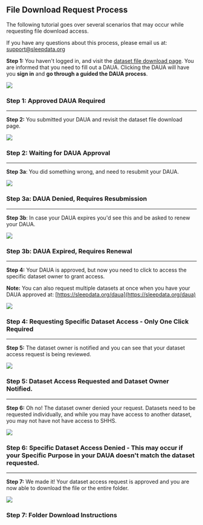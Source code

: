 ## File Download Request Process

The following tutorial goes over several scenarios that may occur while requesting file download access.

If you have any questions about this process, please email us at: [support@sleepdata.org](mailto:support@sleepdata.org)

**Step 1:** You haven't logged in, and visit the [dataset file download page](https://sleepdata.org/datasets/shhs/files/datasets). You are informed that you need to fill out a DAUA. Clicking the DAUA will have you <b>sign in</b> and <b>go through a guided the DAUA process</b>.

<div class="panel panel-default">
  <div class="panel-body">
  <a href=":images_path:/tutorials/nsrr-file-access-01.png?inline=1">
    <img src=":images_path:/tutorials/nsrr-file-access-01.png">
  </a>
  </div>
  <div class="panel-footer">
    <h3 class="panel-title">Step 1: Approved DAUA Required</h3>
  </div>
</div>

<hr class="soften" />

**Step 2:** You submitted your DAUA and revisit the dataset file download page.

<div class="panel panel-default">
  <div class="panel-body">
  <a href=":images_path:/tutorials/nsrr-file-access-02.png?inline=1">
    <img src=":images_path:/tutorials/nsrr-file-access-02.png">
  </a>
  </div>
  <div class="panel-footer">
    <h3 class="panel-title">Step 2: Waiting for DAUA Approval</h3>
  </div>
</div>

<hr class="soften" />

**Step 3a**: You did something wrong, and need to resubmit your DAUA.

<div class="panel panel-default">
  <div class="panel-body">
  <a href=":images_path:/tutorials/nsrr-file-access-03.png?inline=1">
    <img src=":images_path:/tutorials/nsrr-file-access-03.png">
  </a>
  </div>
  <div class="panel-footer">
    <h3 class="panel-title">Step 3a: DAUA Denied, Requires Resubmission</h3>
  </div>
</div>

<hr class="soften" />

**Step 3b**: In case your DAUA expires you'd see this and be asked to renew your DAUA.


<div class="panel panel-default">
  <div class="panel-body">
  <a href=":images_path:/tutorials/nsrr-file-access-04.png?inline=1">
    <img src=":images_path:/tutorials/nsrr-file-access-04.png">
  </a>
  </div>
  <div class="panel-footer">
    <h3 class="panel-title">Step 3b: DAUA Expired, Requires Renewal</h3>
  </div>
</div>

<hr class="soften" />

**Step 4:** Your DAUA is approved, but now you need to click to access the specific dataset owner to grant access.

<b>Note:</b> You can also request multiple datasets at once when you have your DAUA approved at: [https://sleepdata.org/daua](https://sleepdata.org/daua)

<div class="panel panel-default">
  <div class="panel-body">
  <a href=":images_path:/tutorials/nsrr-file-access-05.png?inline=1">
    <img src=":images_path:/tutorials/nsrr-file-access-05.png">
  </a>
  </div>
  <div class="panel-footer">
    <h3 class="panel-title">Step 4: Requesting Specific Dataset Access - Only One Click Required</h3>
  </div>
</div>

<hr class="soften" />

**Step 5:** The dataset owner is notified and you can see that your dataset access request is being reviewed.

<div class="panel panel-default">
  <div class="panel-body">
  <a href=":images_path:/tutorials/nsrr-file-access-06.png?inline=1">
    <img src=":images_path:/tutorials/nsrr-file-access-06.png">
  </a>
  </div>
  <div class="panel-footer">
    <h3 class="panel-title">Step 5: Dataset Access Requested and Dataset Owner Notified.</h3>
  </div>
</div>

<hr class="soften" />

**Step 6:** Oh no! The dataset owner denied your request. Datasets need to be requested individually, and while you may have access to another dataset, you may not have not have access to SHHS.
<div class="panel panel-default">
  <div class="panel-body">
  <a href=":images_path:/tutorials/nsrr-file-access-07.png?inline=1">
    <img src=":images_path:/tutorials/nsrr-file-access-07.png">
  </a>
  </div>
  <div class="panel-footer">
    <h3 class="panel-title">Step 6: Specific Dataset Access Denied - This may occur if your <b>Specific Purpose</b> in your DAUA doesn't match the dataset requested.</h3>
  </div>
</div>

<hr class="soften" />

**Step 7:** We made it! Your dataset access request is approved and you are now able to download the file or the entire folder.

<div class="panel panel-default">
  <div class="panel-body">
  <a href=":images_path:/tutorials/nsrr-file-access-08.png?inline=1">
    <img src=":images_path:/tutorials/nsrr-file-access-08.png">
  </a>
  </div>
  <div class="panel-footer">
    <h3 class="panel-title">Step 7: Folder Download Instructions</h3>
  </div>
</div>
